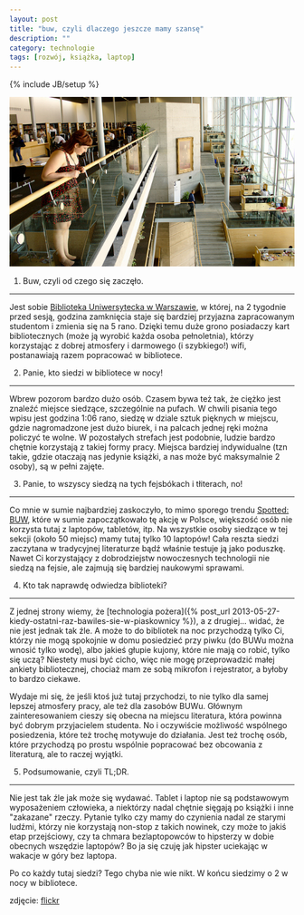 ```yaml
---
layout: post
title: "buw, czyli dlaczego jeszcze mamy szansę"
description: ""
category: technologie
tags: [rozwój, książka, laptop]
---
```

{% include JB/setup %}

<img src="/assets/images/2013/4-biblioteka.jpg" alt="library" />

1) Buw, czyli od czego się zaczęło.
-----------------------------------

Jest sobie [Biblioteka Uniwersytecka w Warszawie](http://www.buw.uw.edu.pl/), w której, na 2 tygodnie przed sesją, godzina zamknięcia staje się bardziej przyjazna zapracowanym studentom i zmienia się na 5 rano. Dzięki temu duże grono posiadaczy kart bibliotecznych (może ją wyrobić każda osoba pełnoletnia), którzy korzystając z dobrej atmosfery i darmowego (i szybkiego!) wifi, postanawiają razem popracować w bibliotece.

2) Panie, kto siedzi w bibliotece w nocy!
-----------------------------------------

Wbrew pozorom bardzo dużo osób. Czasem bywa też tak, że ciężko jest znaleźć miejsce siedzące, szczególnie na pufach. W chwili pisania tego wpisu jest godzina 1:06 rano, siedzę w dziale sztuk pięknych w miejscu, gdzie nagromadzone jest dużo biurek, i na palcach jednej ręki można policzyć te wolne. W pozostałych strefach jest podobnie, ludzie bardzo chętnie korzystają z takiej formy pracy. Miejsca bardziej indywidualne (tzn takie, gdzie otaczają nas jedynie książki, a nas może być maksymalnie 2 osoby), są w pełni zajęte.

3) Panie, to wszyscy siedzą na tych fejsbókach i tłiterach, no!
---------------------------------------------------------------

Co mnie w sumie najbardziej zaskoczyło, to mimo sporego trendu [Spotted: BUW](https://www.facebook.com/SpottedBuw), które w sumie zapoczątkowało tę akcję w Polsce, większość osób nie korzysta tutaj z laptopów, tabletów, itp. Na wszystkie osoby siedzące w tej sekcji (około 50 miejsc) mamy tutaj tylko 10 laptopów! Cała reszta siedzi zaczytana w tradycyjnej literaturze bądź właśnie testuje ją jako poduszkę. Nawet Ci korzystający z dobrodziejstw nowoczesnych technologii nie siedzą na fejsie, ale zajmują się bardziej naukowymi sprawami.

4) Kto tak naprawdę odwiedza biblioteki?
----------------------------------------

Z jednej strony wiemy, że [technologia pożera]({% post_url 2013-05-27-kiedy-ostatni-raz-bawiles-sie-w-piaskownicy %}), a z drugiej... widać, że nie jest jednak tak źle. A może to do bibliotek na noc przychodzą tylko Ci, którzy nie mogą spokojnie w domu posiedzieć przy piwku (do BUWu można wnosić tylko wodę), albo jakieś głupie kujony, które nie mają co robić, tylko się uczą? Niestety musi być cicho, więc nie mogę przeprowadzić małej ankiety bibliotecznej, chociaż mam ze sobą mikrofon i rejestrator, a byłoby to bardzo ciekawe.

Wydaje mi się, że jeśli ktoś już tutaj przychodzi, to nie tylko dla samej lepszej atmosfery pracy, ale też dla zasobów BUWu. Głównym zainteresowaniem cieszy się obecna na miejscu literatura, która powinna być dobrym przyjacielem studenta. No i oczywiście możliwość wspólnego posiedzenia, które też trochę motywuje do działania. Jest też trochę osób, które przychodzą po prostu wspólnie popracować bez obcowania z literaturą, ale to raczej wyjątki.

5) Podsumowanie, czyli TL;DR.
-----------------------------

Nie jest tak źle jak może się wydawać. Tablet i laptop nie są podstawowym wyposażeniem człowieka, a niektórzy nadal chętnie sięgają po książki i inne "zakazane" rzeczy. Pytanie tylko czy mamy do czynienia nadal ze starymi ludźmi, którzy nie korzystają non-stop z takich nowinek, czy może to jakiś etap przejściowy, czy ta chmara bezlaptopowców to hipsterzy w dobie obecnych wszędzie laptopów? Bo ja się czuję jak hipster uciekając w wakacje w góry bez laptopa.

Po co każdy tutaj siedzi? Tego chyba nie wie nikt. W końcu siedzimy o 2 w nocy w bibliotece.

zdjęcie: [flickr](http://www.flickr.com/photos/tcp909/4979792909/in/photostream/)

